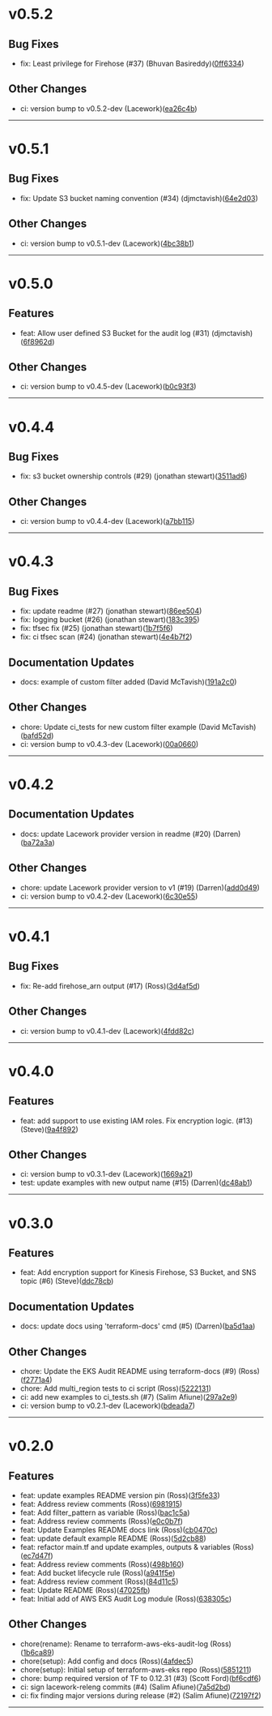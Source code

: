 # v0.5.2

## Bug Fixes
* fix: Least privilege for Firehose (#37) (Bhuvan Basireddy)([0ff6334](https://github.com/lacework/terraform-aws-eks-audit-log/commit/0ff6334b4127359e9b6cf19b378be27077d9d7d2))
## Other Changes
* ci: version bump to v0.5.2-dev (Lacework)([ea26c4b](https://github.com/lacework/terraform-aws-eks-audit-log/commit/ea26c4bcc4418b153a62fd9cc273fb19ae441f9d))
---
# v0.5.1

## Bug Fixes
* fix: Update S3 bucket naming convention (#34) (djmctavish)([64e2d03](https://github.com/lacework/terraform-aws-eks-audit-log/commit/64e2d0369a17e441d9e7600cf0ad3cf58145e192))
## Other Changes
* ci: version bump to v0.5.1-dev (Lacework)([4bc38b1](https://github.com/lacework/terraform-aws-eks-audit-log/commit/4bc38b1b4412a2400ed3304ab1eb8974093e2648))
---
# v0.5.0

## Features
* feat: Allow user defined S3 Bucket for the audit log (#31) (djmctavish)([6f8962d](https://github.com/lacework/terraform-aws-eks-audit-log/commit/6f8962d88bfa2911bd20728389ae8818969902ec))
## Other Changes
* ci: version bump to v0.4.5-dev (Lacework)([b0c93f3](https://github.com/lacework/terraform-aws-eks-audit-log/commit/b0c93f394fe0410006e6e0476a495916637045cc))
---
# v0.4.4

## Bug Fixes
* fix: s3 bucket ownership controls (#29) (jonathan stewart)([3511ad6](https://github.com/lacework/terraform-aws-eks-audit-log/commit/3511ad693a5aeee76f9b56f17ae8f486517e6875))
## Other Changes
* ci: version bump to v0.4.4-dev (Lacework)([a7bb115](https://github.com/lacework/terraform-aws-eks-audit-log/commit/a7bb115fdc217aaf7f5c95addd35833c4dd37ed3))
---
# v0.4.3

## Bug Fixes
* fix: update readme (#27) (jonathan stewart)([86ee504](https://github.com/lacework/terraform-aws-eks-audit-log/commit/86ee5045ff872b3f1b3ba38283143b638303ac13))
* fix: logging bucket (#26) (jonathan stewart)([183c395](https://github.com/lacework/terraform-aws-eks-audit-log/commit/183c395d21589209cce33448b907e5f5665f334a))
* fix: tfsec fix (#25) (jonathan stewart)([1b7f5f6](https://github.com/lacework/terraform-aws-eks-audit-log/commit/1b7f5f62adc870e9b869c93a1f4cdf75b70379af))
* fix: ci tfsec scan (#24) (jonathan stewart)([4e4b7f2](https://github.com/lacework/terraform-aws-eks-audit-log/commit/4e4b7f2998518282bc29ce45a5708120bae69db7))
## Documentation Updates
* docs: example of custom filter added (David McTavish)([191a2c0](https://github.com/lacework/terraform-aws-eks-audit-log/commit/191a2c0b468e264f7b8b3c31ebfee649b8f13487))
## Other Changes
* chore: Update ci_tests for new custom filter example (David McTavish)([bafd52d](https://github.com/lacework/terraform-aws-eks-audit-log/commit/bafd52d79ddd1e35750968cbcc59ae7f26b92267))
* ci: version bump to v0.4.3-dev (Lacework)([00a0660](https://github.com/lacework/terraform-aws-eks-audit-log/commit/00a0660a1ffcaa946b315142e71ecc2ddbe8c513))
---
# v0.4.2

## Documentation Updates
* docs: update Lacework provider version in readme (#20) (Darren)([ba72a3a](https://github.com/lacework/terraform-aws-eks-audit-log/commit/ba72a3a57027654b2331cf598bb1101500c708ab))
## Other Changes
* chore: update Lacework provider version to v1 (#19) (Darren)([add0d49](https://github.com/lacework/terraform-aws-eks-audit-log/commit/add0d49a5ff6c46531a3762d685bf7c89a7f557b))
* ci: version bump to v0.4.2-dev (Lacework)([6c30e55](https://github.com/lacework/terraform-aws-eks-audit-log/commit/6c30e5533220eaa350109f61b8d4bc71bb253359))
---
# v0.4.1

## Bug Fixes
* fix: Re-add firehose_arn output (#17) (Ross)([3d4af5d](https://github.com/lacework/terraform-aws-eks-audit-log/commit/3d4af5d03b0039b2c1f056d7b7f7efa423a40bdd))
## Other Changes
* ci: version bump to v0.4.1-dev (Lacework)([4fdd82c](https://github.com/lacework/terraform-aws-eks-audit-log/commit/4fdd82cdefd825495b81635f47bbdee0b499b8cf))
---
# v0.4.0

## Features
* feat: add support to use existing IAM roles.  Fix encryption logic. (#13) (Steve)([9a4f892](https://github.com/lacework/terraform-aws-eks-audit-log/commit/9a4f892d6ed8fdda3c5357f32a2e38f21307949e))
## Other Changes
* ci: version bump to v0.3.1-dev (Lacework)([1669a21](https://github.com/lacework/terraform-aws-eks-audit-log/commit/1669a2180d863af47abf4bc7da1c6c605cdcdd2a))
* test: update examples with new output name (#15) (Darren)([dc48ab1](https://github.com/lacework/terraform-aws-eks-audit-log/commit/dc48ab1787a58d766224bb7c9b6ab1a9d1e35445))
---
# v0.3.0

## Features
* feat: Add encryption support for Kinesis Firehose, S3 Bucket, and SNS topic (#6) (Steve)([ddc78cb](https://github.com/lacework/terraform-aws-eks-audit-log/commit/ddc78cbfb4fa21b6e80d764adbeb27de65e41f77))
## Documentation Updates
* docs: update docs using 'terraform-docs' cmd (#5) (Darren)([ba5d1aa](https://github.com/lacework/terraform-aws-eks-audit-log/commit/ba5d1aafe05a83215251608277ad0b202dfc5ac7))
## Other Changes
* chore: Update the EKS Audit README using terraform-docs (#9) (Ross)([f2771a4](https://github.com/lacework/terraform-aws-eks-audit-log/commit/f2771a4e6198d6b9b9a9bd9dfc8fc28462c4ffea))
* chore: Add multi_region tests to ci script (Ross)([5222131](https://github.com/lacework/terraform-aws-eks-audit-log/commit/5222131ba6ebc92ef5194487217dff3d734e92ea))
* ci: add new examples to ci_tests.sh (#7) (Salim Afiune)([297a2e9](https://github.com/lacework/terraform-aws-eks-audit-log/commit/297a2e9a2493fc9a858010361a021b96a72b2be2))
* ci: version bump to v0.2.1-dev (Lacework)([bdeada7](https://github.com/lacework/terraform-aws-eks-audit-log/commit/bdeada79f25272ffe910cdc86aedc79f3b6265e4))
---
# v0.2.0

## Features
* feat: update examples README version pin (Ross)([3f5fe33](https://github.com/lacework/terraform-aws-eks-audit-log/commit/3f5fe33b2781886b63c3380dc91c024f5fd467af))
* feat: Address review comments (Ross)([6981915](https://github.com/lacework/terraform-aws-eks-audit-log/commit/69819154d946336bab1c7611b36568360a6d3faa))
* feat: Add filter_pattern as variable (Ross)([bac1c5a](https://github.com/lacework/terraform-aws-eks-audit-log/commit/bac1c5a0f00e269115a143634e356988c4534dfd))
* feat: Address review comments (Ross)([e0c0b7f](https://github.com/lacework/terraform-aws-eks-audit-log/commit/e0c0b7f5f96e8278e972aaf2bceb0f075ed68ca1))
* feat: Update Examples README docs link (Ross)([cb0470c](https://github.com/lacework/terraform-aws-eks-audit-log/commit/cb0470c7f07e53c528b102d1f315f0b564e6252d))
* feat: update default example README (Ross)([5d2cb88](https://github.com/lacework/terraform-aws-eks-audit-log/commit/5d2cb88ea6e47aabd02c464443a5cdf3670d5113))
* feat: refactor main.tf and update examples, outputs & variables (Ross)([ec7d47f](https://github.com/lacework/terraform-aws-eks-audit-log/commit/ec7d47fbd75f19b9f56043c712e77af8e0df601c))
* feat: Address review comments (Ross)([498b160](https://github.com/lacework/terraform-aws-eks-audit-log/commit/498b160c7e84494e8ce1221e7b9fc64e9711a5d3))
* feat: Add bucket lifecycle rule (Ross)([a941f5e](https://github.com/lacework/terraform-aws-eks-audit-log/commit/a941f5ed06a2aafa33a665075701a28beb0f3d65))
* feat: Address review comment (Ross)([84d11c5](https://github.com/lacework/terraform-aws-eks-audit-log/commit/84d11c5dc3a8600b340db76454f5dc65f71426e7))
* feat: Update README (Ross)([47025fb](https://github.com/lacework/terraform-aws-eks-audit-log/commit/47025fb5234dc65330b01b9f244e22d5bc7c09ee))
* feat: Initial add of AWS EKS Audit Log module (Ross)([638305c](https://github.com/lacework/terraform-aws-eks-audit-log/commit/638305c717779881fb9f7909f395a1550aa619b2))
## Other Changes
* chore(rename): Rename to terraform-aws-eks-audit-log (Ross)([1b6ca89](https://github.com/lacework/terraform-aws-eks-audit-log/commit/1b6ca89146da74d2a404a4e65ca07fcfa7d6e888))
* chore(setup): Add config and docs (Ross)([4afdec5](https://github.com/lacework/terraform-aws-eks-audit-log/commit/4afdec566c30817798daaac597e00e30ba52202c))
* chore(setup): Initial setup of terraform-aws-eks repo (Ross)([5851211](https://github.com/lacework/terraform-aws-eks-audit-log/commit/5851211f12450e0f17851ec7148ec6c6599706c0))
* chore: bump required version of TF to 0.12.31 (#3) (Scott Ford)([bf6cdf6](https://github.com/lacework/terraform-aws-eks-audit-log/commit/bf6cdf68a271cc49560dd66bb60fd590b0b1328c))
* ci: sign lacework-releng commits (#4) (Salim Afiune)([7a5d2bd](https://github.com/lacework/terraform-aws-eks-audit-log/commit/7a5d2bd2b5468d6d6e1537bcbdfa0cbbefded641))
* ci: fix finding major versions during release (#2) (Salim Afiune)([72197f2](https://github.com/lacework/terraform-aws-eks-audit-log/commit/72197f2f20bf5d67710a2bc2d38d4844427e6d77))
---
